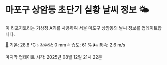 
# 마포구 상암동 초단기 실황 날씨 정보 🌤️

이 리포지토리는 기상청 API를 사용하여 서울 마포구 상암동의 날씨 정보를 업데이트합니다. 

🌡️ 기온: 28.8 ℃
💧 강수량: 0 mm
💦 습도: 61 %
🌬️ 풍속: 2.6 m/s

마지막 업데이트 시각: 2025년 08월 12일 21시 22분    
